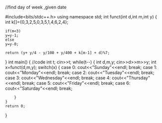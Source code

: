 //find day of week ,given date

#include<bits/stdc++.h>
using namespace std;
int funct(int d,int m,int y)
{
    int k[]={0,3,2,5,0,3,5,1,4,6,2,4};
    
    if(m<3)
    y=y-1;
    else
    y=y-0;
    
    return (y+ y/4 - y/100 + y/400 + k[m-1] + d)%7;
}
int main()
 {
	//code
	int t;
	cin>>t;
	while(t--)
	{
	    int d,m,y;
	    cin>>d>>m>>y;
	    int x=funct(d,m,y);
	    switch(x)
	    {
	        case 0:
	        cout<<"Sunday"<<endl;
	        break;
	        case 1:
	        cout<<"Monday"<<endl;
	        break;
	        case 2:
	        cout<<"Tuesday"<<endl;
	        break;
	        case 3:
	        cout<<"Wednesday"<<endl;
	        break;
	        case 4:
	        cout<<"Thursday"<<endl;
	        break;
	        case 5:
	        cout<<"Friday"<<endl;
	        break;
	        case 6:
	        cout<<"Saturday"<<endl;
	        break;
	        
	    }
	}
	return 0;
}
